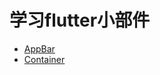 # 学习flutter小部件

- [AppBar](https://flutter.dev/docs/get-started/codelab)
- [Container](https://flutter.dev/docs/cookbook)
